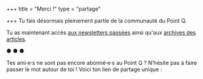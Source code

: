 +++
title = "Merci !"
type = "partage"

+++
Tu fais désormais pleinement partie de la communauté du Point Q.

Tu as maintenant accès [aux newsletters passées](https://lepointq.com/newsletters) ainsi qu'aux [archives des articles](https://lepointq.com/articles).

<p class='separator'>● ● ●</p>

Tes ami·e·s ne sont pas encore abonné·e·s au Point Q ? N’hésite pas à faire passer le mot autour de toi ! Voici ton lien de partage unique&nbsp;:
